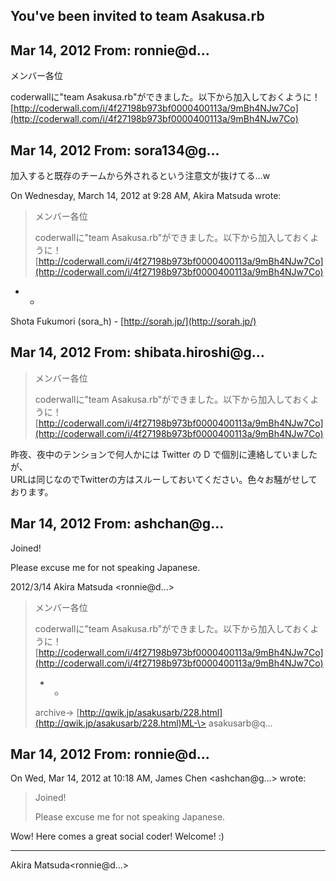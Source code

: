 ## You've been invited to team Asakusa.rb

## Mar 14, 2012 From: ronnie@d...

メンバー各位

coderwallに"team Asakusa.rb"ができました。以下から加入しておくように！  
[http://coderwall.com/i/4f27198b973bf0000400113a/9mBh4NJw7Co](http://coderwall.com/i/4f27198b973bf0000400113a/9mBh4NJw7Co)

## Mar 14, 2012 From: sora134@g...

加入すると既存のチームから外されるという注意文が抜けてる…w

On Wednesday, March 14, 2012 at 9:28 AM, Akira Matsuda wrote:

> メンバー各位
> 
> coderwallに"team Asakusa.rb"ができました。以下から加入しておくように！[http://coderwall.com/i/4f27198b973bf0000400113a/9mBh4NJw7Co](http://coderwall.com/i/4f27198b973bf0000400113a/9mBh4NJw7Co)
- -

Shota Fukumori (sora\_h) - [http://sorah.jp/](http://sorah.jp/)

## Mar 14, 2012 From: shibata.hiroshi@g...
> メンバー各位
> 
> coderwallに"team Asakusa.rb"ができました。以下から加入しておくように！[http://coderwall.com/i/4f27198b973bf0000400113a/9mBh4NJw7Co](http://coderwall.com/i/4f27198b973bf0000400113a/9mBh4NJw7Co)

昨夜、夜中のテンションで何人かには Twitter の D で個別に連絡していましたが、  
URLは同じなのでTwitterの方はスルーしておいてください。色々お騒がせしております。

## Mar 14, 2012 From: ashchan@g...

Joined!

Please excuse me for not speaking Japanese.

2012/3/14 Akira Matsuda \<ronnie@d...\>

> メンバー各位
> 
> coderwallに"team Asakusa.rb"ができました。以下から加入しておくように！[http://coderwall.com/i/4f27198b973bf0000400113a/9mBh4NJw7Co](http://coderwall.com/i/4f27198b973bf0000400113a/9mBh4NJw7Co)
> 
> - -
> 
> archive-\> [http://qwik.jp/asakusarb/228.html](http://qwik.jp/asakusarb/228.html)ML-\> asakusarb@q...
## Mar 14, 2012 From: ronnie@d...

On Wed, Mar 14, 2012 at 10:18 AM, James Chen \<ashchan@g...\> wrote:

> Joined!
> 
> Please excuse me for not speaking Japanese.

Wow! Here comes a great social coder! Welcome! :)

* * *

Akira Matsuda\<ronnie@d...\>

